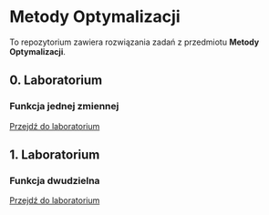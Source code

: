 # Metody Optymalizacji

To repozytorium zawiera rozwiązania zadań z przedmiotu **Metody Optymalizacji**.

## 0. Laboratorium
### Funkcja jednej zmiennej

[Przejdź do laboratorium](https://github.com/Szymqn/MetodyOptymalizacji/tree/master/lab00)


## 1. Laboratorium
### Funkcja dwudzielna

[Przejdź do laboratorium](https://github.com/Szymqn/MetodyOptymalizacji/tree/master/lab01)
